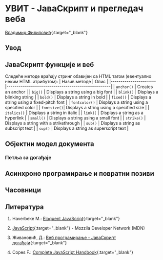 
# УВИТ - ЈаваСкрипт и прегледач веба

[Владимир Филиповић](https://vladofilipovic.github.io/index-cy.html){:target="_blank"}

## Увод

## ЈаваСкрипт функције и веб

Следеће методе враћају стринг обавијен са HTML тагом (евентуално неким HTML атрибутом):
| Назив методе          | Опис                                                |
|-----------------------|-----------------------------------------------------|
| `anchor()` | Creates an anchor |
| `big()` | Displays a string using a big font |
| `blink()` | Displays a blinking string  |
| `bold()` | Displays a string in bold |
| `fixed()` | Displays a string using a fixed-pitch font |
| `fontcolor()` | Displays a string using a specified color |
| `fontsize()`| Displays a string using a specified size |
| `italics()` | Displays a string in italic |
| `link()` | Displays a string as a hyperlink |
| `small()` | Displays a string using a small font |
| `strike()` | Displays a string with a strikethrough |
| `sub()` | Displays a string as subscript text |
| `sup()` | Displays a string as superscript text |


## Објектни модел документа

### Петља за догађаје

## Асинхроно програмирање и повратни позиви

## Часовници

## Литература

1. Haverbeke M.: [Eloquent JavaScript](https://eloquentjavascript.net/){:target="_blank"}

1. [JavaScript](https://developer.mozilla.org/en-US/docs/Web/JavaScript){:target="_blank"} - Mozzila Developer Network (MDN)

1. Живановић, Д.: [Веб програмирање - ЈаваСкрипт догађаји](https://www.webprogramiranje.org/dogadjaji-u-javascript-u/){:target="_blank"}

1. Copes F.: [Complete JavaScript Handbook](https://medium.freecodecamp.org/the-complete-javascript-handbook-f26b2c71719c){:target="_blank"}
